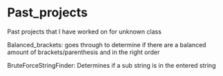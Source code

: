 # Past_projects
Past projects that I have worked on for unknown class

Balanced_brackets:
goes through to determine if there are a balanced amount of brackets/parenthesis and in the right order

BruteForceStringFinder:
Determines if a sub string is in the entered string 
